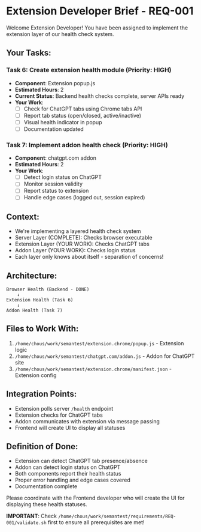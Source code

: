 # Extension Developer Brief - REQ-001

Welcome Extension Developer! You have been assigned to implement the extension layer of our health check system.

## Your Tasks:

### Task 6: Create extension health module (Priority: HIGH)
- **Component**: Extension popup.js
- **Estimated Hours**: 2
- **Current Status**: Backend health checks complete, server APIs ready
- **Your Work**:
  - [ ] Check for ChatGPT tabs using Chrome tabs API
  - [ ] Report tab status (open/closed, active/inactive)
  - [ ] Visual health indicator in popup
  - [ ] Documentation updated

### Task 7: Implement addon health check (Priority: HIGH)
- **Component**: chatgpt.com addon
- **Estimated Hours**: 2
- **Your Work**:
  - [ ] Detect login status on ChatGPT
  - [ ] Monitor session validity
  - [ ] Report status to extension
  - [ ] Handle edge cases (logged out, session expired)

## Context:
- We're implementing a layered health check system
- Server Layer (COMPLETE): Checks browser executable
- Extension Layer (YOUR WORK): Checks ChatGPT tabs
- Addon Layer (YOUR WORK): Checks login status
- Each layer only knows about itself - separation of concerns!

## Architecture:
```
Browser Health (Backend - DONE)
    ↓
Extension Health (Task 6)
    ↓
Addon Health (Task 7)
```

## Files to Work With:
1. `/home/chous/work/semantest/extension.chrome/popup.js` - Extension logic
2. `/home/chous/work/semantest/chatgpt.com/addon.js` - Addon for ChatGPT site
3. `/home/chous/work/semantest/extension.chrome/manifest.json` - Extension config

## Integration Points:
- Extension polls server `/health` endpoint
- Extension checks for ChatGPT tabs
- Addon communicates with extension via message passing
- Frontend will create UI to display all statuses

## Definition of Done:
- Extension can detect ChatGPT tab presence/absence
- Addon can detect login status on ChatGPT
- Both components report their health status
- Proper error handling and edge cases covered
- Documentation complete

Please coordinate with the Frontend developer who will create the UI for displaying these health statuses.

**IMPORTANT**: Check `/home/chous/work/semantest/requirements/REQ-001/validate.sh` first to ensure all prerequisites are met!